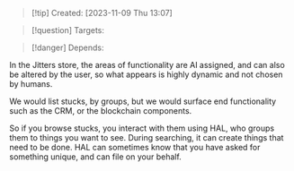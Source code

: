 
>[!tip] Created: [2023-11-09 Thu 13:07]

>[!question] Targets: 

>[!danger] Depends: 

In the Jitters store, the areas of functionality are AI assigned, and can also be altered by the user, so what appears is highly dynamic and not chosen by humans.

We would list stucks, by groups, but we would surface end functionality such as the CRM, or the blockchain components.  

So if you browse stucks, you interact with them using HAL, who groups them to things you want to see.  During searching, it can create things that need to be done.  HAL can sometimes know that you have asked for something unique, and can file on your behalf.